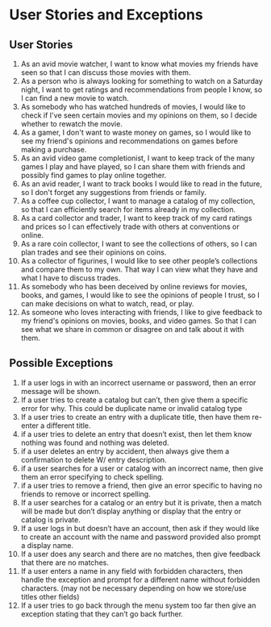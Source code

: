 # User Stories and Exceptions
## User Stories
1. As an avid movie watcher, I want to know what movies my friends have seen so that I can discuss those movies with them.
2. As a person who is always looking for something to watch on a Saturday night, I want to get ratings and recommendations from people I know, so I can find a new movie to watch.
3. As somebody who has watched hundreds of movies, I would like to check if I've seen certain movies and my opinions on them, so I decide whether to rewatch the movie.
4. As a gamer, I don't want to waste money on games, so I would like to see my friend's opinions and recommendations on games before making a purchase.
5. As an avid video game completionist, I want to keep track of the many games I play and have played, so I can share them with friends and possibly find games to play online together.
6. As an avid reader, I want to track books I would like to read in the future, so I don't forget any suggestions from friends or family.
7. As a coffee cup collector, I want to manage a catalog of my collection, so that I can efficiently search for items already in my collection.
8. As a card collector and trader, I want to keep track of my card ratings and prices so I can effectively trade with others at conventions or online.
9. As a rare coin collector, I want to see the collections of others, so I can plan trades and see their opinions on coins.
10. As a collector of figurines, I would like to see other people’s collections and compare them to my own. That way I can view what they have and what I have to discuss trades.
11. As somebody who has been deceived by online reviews for movies, books, and games, I would like to see the opinions of people I trust, so I can make decisions on what to watch, read, or play.
12. As someone who loves interacting with friends, I like to give feedback to my friend's opinions on movies, books, and video games. So that I can see what we share in common or disagree on and talk about it with them.

## Possible Exceptions
1. If a user logs in with an incorrect username or password, then an error message will be shown.
2. If a user tries to create a catalog but can’t, then give them a specific error for why. This could be duplicate name or invalid catalog type
3. If a user tries to create an entry with a duplicate title, then have them re-enter a different title.
4. if a user tries to delete an entry that doesn’t exist, then let them know nothing was found and nothing was deleted.
5. if a user deletes an entry by accident, then always give them a confirmation to delete W/ entry description.
6. if a user searches for a user or catalog with an incorrect name, then give them an error specifying to check spelling.
7. if a user tries to remove a friend, then give an error specific to having no friends to remove or incorrect spelling.
8. If a user searches for a catalog or an entry but it is private, then a match will be made but don’t display anything or display that the entry or catalog is private.
9. If a user logs in but doesn’t have an account, then ask if they would like to create an account with the name and password provided also prompt a display name.
10. If a user does any search and there are no matches, then give feedback that there are no matches.
11. If a user enters a name in any field with forbidden characters, then handle the exception and prompt for a different name without forbidden characters. (may not be necessary depending on how we store/use titles other fields)
12. If a user tries to go back through the menu system too far then give an exception stating that they can’t go back further.

